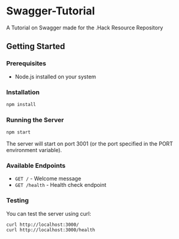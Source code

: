 # Swagger-Tutorial
A Tutorial on Swagger made for the .Hack Resource Repository

## Getting Started

### Prerequisites
- Node.js installed on your system

### Installation
```bash
npm install
```

### Running the Server
```bash
npm start
```

The server will start on port 3001 (or the port specified in the PORT environment variable).

### Available Endpoints

- `GET /` - Welcome message
- `GET /health` - Health check endpoint

### Testing
You can test the server using curl:
```bash
curl http://localhost:3000/
curl http://localhost:3000/health
```
